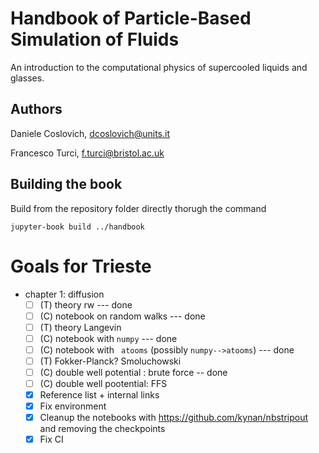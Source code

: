 # Handbook of Particle-Based Simulation of Fluids

An introduction to the computational physics of supercooled liquids and glasses.


## Authors

Daniele Coslovich, dcoslovich@units.it

Francesco Turci, f.turci@bristol.ac.uk


## Building the book

Build from the repository folder directly thorugh the command

```shell
jupyter-book build ../handbook
```

# Goals for Trieste

- chapter 1: diffusion 
  - [ ] (T) theory rw --- done
  - [ ] (C) notebook on random walks  --- done
  - [ ] (T) theory Langevin
  - [ ] (C) notebook with `numpy` --- done
  - [ ] (C) notebook with ` atooms` (possibly `numpy-->atooms`) --- done
  - [ ] (T) Fokker-Planck? Smoluchowski 
  - [ ] (C) double well potential : brute force -- done
  - [ ] (C) double well pootential: FFS
  - [X] Reference list + internal links
  - [X] Fix environment
  - [X] Cleanup the notebooks with https://github.com/kynan/nbstripout and removing the checkpoints
  - [X] Fix CI

